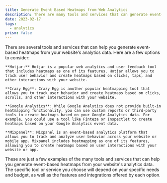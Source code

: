 ```yaml
---
title: Generate Event Based Heatmaps from Web Analytics
description: There are many tools and services that can generate event-based heatmaps from your analytics data. Here are a few options to consider!
date: 2023-02-17
tags:
  - analytics
prism: false
---
```


There are several tools and services that can help you generate event-based heatmaps from your website's analytics data. Here are a few options to consider:

    **Hotjar:** Hotjar is a popular web analytics and user feedback tool that includes heatmaps as one of its features. Hotjar allows you to track user behavior and create heatmaps based on clicks, taps, and other interactions with your website.

    **Crazy Egg**: Crazy Egg is another popular heatmapping tool that allows you to track user behavior and create heatmaps based on clicks, scrolls, and other interactions with your website.

    **Google Analytics**: While Google Analytics does not provide built-in heatmapping functionality, you can use custom reports or third-party tools to create heatmaps based on your Google Analytics data. For example, you could use a tool like Finteza or Inspectlet to create heatmaps based on your Google Analytics event data.

    **Mixpanel**: Mixpanel is an event-based analytics platform that allows you to track and analyze user behavior across your website or mobile app. Mixpanel includes heatmapping as one of its features, allowing you to create heatmaps based on user interactions with your website or app.

These are just a few examples of the many tools and services that can help you generate event-based heatmaps from your website's analytics data. The specific tool or service you choose will depend on your specific needs and budget, as well as the features and integrations offered by each option.
